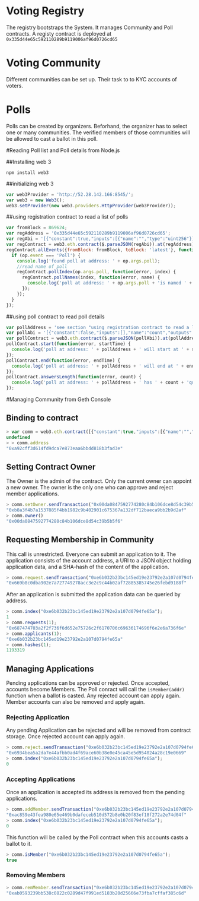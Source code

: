 
# Voting Registry

The registry bootstraps the System. It manages Community and Poll contracts. A registy contract is deployed at `0x335d44e65c592110289b9119006af96d0726cd65`

# Voting Community

Different communities can be set up. Their task to to KYC accounts of voters.

# Polls

Polls can be created by organizers. Beforhand, the organizer has to select one or many communities. The verified members of those communities will be allowed to cast a ballot in this poll.

#Reading Poll list and Poll details from Node.js

##Installing web 3
```
npm install web3
```

##initializing web 3
```javascript
var web3Provider = 'http://52.28.142.166:8545/';
var web3 = new Web3();
web3.setProvider(new web3.providers.HttpProvider(web3Provider));
```
 
##using registration contract to read a list of polls
```javascript
var fromBlock = 869624;
var regAddress = '0x335d44e65c592110289b9119006af96d0726cd65';
var regAbi = '[{"constant":true,"inputs":[{"name":"","type":"uint256"}],"name":"owners","outputs":[{"name":"","type":"address"}],"type":"function"},{"constant":true,"inputs":[{"name":"","type":"uint256"}],"name":"providers","outputs":[{"name":"","type":"address"}],"type":"function"},{"constant":true,"inputs":[{"name":"","type":"uint256"}],"name":"provNames","outputs":[{"name":"","type":"string"}],"type":"function"},{"constant":true,"inputs":[],"name":"owner","outputs":[{"name":"","type":"address"}],"type":"function"},{"constant":true,"inputs":[{"name":"","type":"uint256"}],"name":"pollNames","outputs":[{"name":"","type":"string"}],"type":"function"},{"constant":true,"inputs":[{"name":"","type":"uint256"}],"name":"polls","outputs":[{"name":"","type":"address"}],"type":"function"},{"constant":true,"inputs":[{"name":"","type":"address"}],"name":"pollIndex","outputs":[{"name":"","type":"uint256"}],"type":"function"},{"constant":false,"inputs":[{"name":"_poll","type":"address"},{"name":"_name","type":"string"}],"name":"addPoll","outputs":[{"name":"","type":"bool"}],"type":"function"},{"constant":false,"inputs":[{"name":"_provider","type":"address"}],"name":"remProvider","outputs":[{"name":"","type":"bool"}],"type":"function"},{"constant":true,"inputs":[{"name":"","type":"address"}],"name":"provIndex","outputs":[{"name":"","type":"uint256"}],"type":"function"},{"constant":false,"inputs":[{"name":"_provider","type":"address"},{"name":"_name","type":"string"}],"name":"addProvider","outputs":[{"name":"","type":"bool"}],"type":"function"},{"inputs":[],"type":"constructor"},{"anonymous":false,"inputs":[{"indexed":false,"name":"provider","type":"address"}],"name":"Provider","type":"event"},{"anonymous":false,"inputs":[{"indexed":false,"name":"poll","type":"address"}],"name":"Poll","type":"event"}]';
var regContract = web3.eth.contract($.parseJSON(regAbi)).at(regAddress);
regContract.allEvents({fromBlock: fromBlock, toBlock: 'latest'}, function(err,op) {
  if (op.event === 'Poll') {
    console.log('found poll at address: ' + op.args.poll);
    //read name of poll
    regContract.pollIndex(op.args.poll, function(error, index) {
      regContract.pollNames(index, function(error, name) {
        console.log('poll at address: ' + op.args.poll + 'is named ' + name);
      });
    });
  }
});
```

##using poll contract to read poll details
```javascript
var pollAddress = 'see section "using registration contract to read a list of polls"';
var pollAbi = '[{"constant":false,"inputs":[],"name":"count","outputs":[{"name":"","type":"bool"}],"type":"function"},{"constant":true,"inputs":[{"name":"","type":"uint256"}],"name":"idVers","outputs":[{"name":"","type":"address"}],"type":"function"},{"constant":true,"inputs":[{"name":"","type":"address"}],"name":"index","outputs":[{"name":"","type":"uint256"}],"type":"function"},{"constant":false,"inputs":[{"name":"_now","type":"uint256"}],"name":"countTimed","outputs":[{"name":"","type":"bool"}],"type":"function"},{"constant":true,"inputs":[],"name":"questions","outputs":[{"name":"","type":"string"}],"type":"function"},{"constant":false,"inputs":[{"name":"_ballot","type":"uint8[]"},{"name":"_now","type":"uint256"}],"name":"castTimed","outputs":[{"name":"","type":"bytes32"}],"type":"function"},{"constant":false,"inputs":[{"name":"_start","type":"uint256"},{"name":"_end","type":"uint256"},{"name":"_answerCount","type":"uint8[]"},{"name":"_idVers","type":"address[]"},{"name":"_questions","type":"string"}],"name":"setParams","outputs":[{"name":"","type":"bool"}],"type":"function"},{"constant":false,"inputs":[{"name":"_ballot","type":"uint8[]"}],"name":"cast","outputs":[{"name":"","type":"bytes32"}],"type":"function"},{"constant":true,"inputs":[],"name":"start","outputs":[{"name":"","type":"uint256"}],"type":"function"},{"constant":true,"inputs":[{"name":"","type":"uint256"},{"name":"","type":"uint256"}],"name":"results","outputs":[{"name":"","type":"uint256"}],"type":"function"},{"constant":true,"inputs":[{"name":"","type":"uint256"}],"name":"voters","outputs":[{"name":"","type":"address"}],"type":"function"},{"constant":true,"inputs":[],"name":"answersLength","outputs":[{"name":"","type":"uint256"}],"type":"function"},{"constant":true,"inputs":[{"name":"","type":"uint256"}],"name":"answerCount","outputs":[{"name":"","type":"uint8"}],"type":"function"},{"constant":true,"inputs":[],"name":"end","outputs":[{"name":"","type":"uint256"}],"type":"function"},{"constant":true,"inputs":[{"name":"","type":"uint256"},{"name":"","type":"uint256"}],"name":"ballots","outputs":[{"name":"","type":"uint8"}],"type":"function"},{"inputs":[],"type":"constructor"},{"anonymous":false,"inputs":[{"indexed":true,"name":"voter","type":"address"},{"indexed":true,"name":"hash","type":"bytes32"}],"name":"Vote","type":"event"}]';
var pollContract = web3.eth.contract($.parseJSON(pollAbi)).at(pollAddress);
pollContract.start(function(error, startTime) {
  console.log('poll at address: ' + pollAddress + ' will start at ' + startTime);
});
pollContract.end(function(error, endTime) {
  console.log('poll at address: ' + pollAddress + ' will end at ' + endTime);
});
pollContract.answersLength(function(error, count) {
  console.log('poll at address: ' + pollAddress + ' has ' + count + 'questions.');
});
```

#Managing Community from Geth Console

## Binding to contract

```javascript
> var comm = web3.eth.contract([{"constant":true,"inputs":[{"name":"","type":"address"}],"name":"members","outputs":[{"name":"","type":"bool"}],"type":"function"},{"constant":false,"inputs":[{"name":"_newOwner","type":"address"}],"name":"setOwner","outputs":[{"name":"","type":"bool"}],"type":"function"},{"constant":true,"inputs":[{"name":"","type":"address"}],"name":"index","outputs":[{"name":"","type":"uint256"}],"type":"function"},{"constant":false,"inputs":[{"name":"_member","type":"address"}],"name":"remMember","outputs":[{"name":"","type":"bool"}],"type":"function"},{"constant":true,"inputs":[{"name":"","type":"uint256"}],"name":"hashes","outputs":[{"name":"","type":"uint256"}],"type":"function"},{"constant":true,"inputs":[{"name":"","type":"uint256"}],"name":"applicants","outputs":[{"name":"","type":"address"}],"type":"function"},{"constant":true,"inputs":[{"name":"","type":"uint256"}],"name":"requests","outputs":[{"name":"","type":"bytes32"}],"type":"function"},{"constant":true,"inputs":[],"name":"owner","outputs":[{"name":"","type":"address"}],"type":"function"},{"constant":true,"inputs":[{"name":"_member","type":"address"}],"name":"isMember","outputs":[{"name":"","type":"bool"}],"type":"function"},{"constant":false,"inputs":[{"name":"_applicant","type":"address"}],"name":"reject","outputs":[{"name":"","type":"bool"}],"type":"function"},{"constant":false,"inputs":[{"name":"_applicant","type":"address"}],"name":"addMember","outputs":[{"name":"","type":"bool"}],"type":"function"},{"constant":false,"inputs":[{"name":"_applicant","type":"address"},{"name":"_request","type":"bytes32"},{"name":"_hash","type":"uint256"}],"name":"request","outputs":[{"name":"","type":"bool"}],"type":"function"},{"inputs":[],"type":"constructor"},{"anonymous":false,"inputs":[{"indexed":true,"name":"applicant","type":"address"},{"indexed":true,"name":"request","type":"bytes32"},{"indexed":false,"name":"hash","type":"uint256"}],"name":"Request","type":"event"},{"anonymous":false,"inputs":[{"indexed":true,"name":"applicant","type":"address"}],"name":"Reject","type":"event"},{"anonymous":false,"inputs":[{"indexed":true,"name":"applicant","type":"address"}],"name":"Accept","type":"event"},{"anonymous":false,"inputs":[{"indexed":true,"name":"applicant","type":"address"}],"name":"Remove","type":"event"}]).at("0xa92cff3d614fd9dca7e873eaa6bbdd818b3fad3e");
undefined
> > comm.address
"0xa92cff3d614fd9dca7e873eaa6bbdd818b3fad3e"
```

## Setting Contract Owner

The Owner is the admin of the contract. Only the current owner can appoint a new owner.  The owner is the only one who can approve and reject member applications.

```javascript
> comm.setOwner.sendTransaction("0x00da0847592774280c84b106dce8d54c39b5b5f6",{from:eth.accounts[0], gas: 120000});
"0xb8a3f4b7a1537885f4bb1982c9b402901c675367a132df712baeca9bb2b9d2af"
> comm.owner()
"0x00da0847592774280c84b106dce8d54c39b5b5f6"
```

## Requesting Membership in Community

This call is unrestricted. Everyone can submit an application to it. The application consists of the account address, a URI to a JSON object holding application data, and a SHA-hash of the content of the application. 

```javascript
> comm.request.sendTransaction("0xe6b032b23bc145ed19e23792e2a107d0794fe65a","http://some.url/application.json","0x123567",{from:eth.accounts[0], gas: 150000});
"0x669b8c0dba902e7a727749278acc3e2c9c44b02af72885385745e26febd9188f"
```

After an application is submitted the application data can be queried by address.

```javascript
> comm.index("0xe6b032b23bc145ed19e23792e2a107d0794fe65a");
1
> comm.requests(1);
"0x687474703a2f2f736f6d652e75726c2f6170706c69636174696f6e2e6a736f6e"
> comm.applicants(1);
"0xe6b032b23bc145ed19e23792e2a107d0794fe65a"
> comm.hashes(1);
1193319
```

## Managing Applications

Pending applications can be approved or rejected. Once accepted, accounts become Members. The Poll conract will call the `isMember(addr)` function when a ballot is casted. Any rejected account can apply again. Member accounts can also be removed and apply again.

### Rejecting Application

Any pending Application can be rejected and will be removed from contract storage. Once rejected account can apply again.

```javascript
> comm.reject.sendTransaction("0xe6b032b23bc145ed19e23792e2a107d0794fe65a",{from:eth.accounts[0], gas: 150000});
"0x6934bea5a2da7e44afbb0ad4f69ace60b38e0e45ca45e5d954024a28c19e0669"
> comm.index("0xe6b032b23bc145ed19e23792e2a107d0794fe65a");
0
```

### Accepting Applications

Once an application is accepted its address is removed from the pending applications. 

```javascript
> comm.addMember.sendTransaction("0xe6b032b23bc145ed19e23792e2a107d0794fe65a",{from:eth.accounts[0], gas: 150000});
"0xac859e43fea980e65e469b0dafeceb510d572b8e0b20f83ef18f272a2e74d04f"
> comm.index("0xe6b032b23bc145ed19e23792e2a107d0794fe65a");
0
```
This function will be called by the Poll contract when this accounts casts a ballot to it.
```javascript
> comm.isMember("0xe6b032b23bc145ed19e23792e2a107d0794fe65a");
true
```
### Removing Members

```javascript
> comm.remMember.sendTransaction("0xe6b032b23bc145ed19e23792e2a107d0794fe65a",{from:eth.accounts[0], gas: 150000});
"0xab0593239bb538c0822c0289d47f991ed5183b20d25666e73fba7cffaf385c6d"
```
